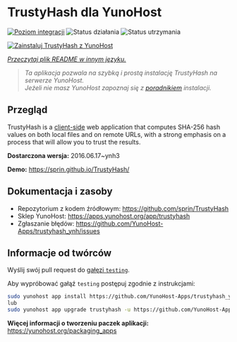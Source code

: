 <!--
To README zostało automatycznie wygenerowane przez <https://github.com/YunoHost/apps/tree/master/tools/readme_generator>
Nie powinno być ono edytowane ręcznie.
-->

# TrustyHash dla YunoHost

[![Poziom integracji](https://apps.yunohost.org/badge/integration/trustyhash)](https://ci-apps.yunohost.org/ci/apps/trustyhash/)
![Status działania](https://apps.yunohost.org/badge/state/trustyhash)
![Status utrzymania](https://apps.yunohost.org/badge/maintained/trustyhash)

[![Zainstaluj TrustyHash z YunoHost](https://install-app.yunohost.org/install-with-yunohost.svg)](https://install-app.yunohost.org/?app=trustyhash)

*[Przeczytaj plik README w innym języku.](./ALL_README.md)*

> *Ta aplikacja pozwala na szybką i prostą instalację TrustyHash na serwerze YunoHost.*  
> *Jeżeli nie masz YunoHost zapoznaj się z [poradnikiem](https://yunohost.org/install) instalacji.*

## Przegląd

TrustyHash is a [client-side](https://unhosted.org/) web application that computes SHA-256 hash values on both local files and on remote URLs, with a strong emphasis on a process that will allow you to trust the results.


**Dostarczona wersja:** 2016.06.17~ynh3

**Demo:** <https://sprin.github.io/TrustyHash/>
## Dokumentacja i zasoby

- Repozytorium z kodem źródłowym: <https://github.com/sprin/TrustyHash>
- Sklep YunoHost: <https://apps.yunohost.org/app/trustyhash>
- Zgłaszanie błędów: <https://github.com/YunoHost-Apps/trustyhash_ynh/issues>

## Informacje od twórców

Wyślij swój pull request do [gałęzi `testing`](https://github.com/YunoHost-Apps/trustyhash_ynh/tree/testing).

Aby wypróbować gałąź `testing` postępuj zgodnie z instrukcjami:

```bash
sudo yunohost app install https://github.com/YunoHost-Apps/trustyhash_ynh/tree/testing --debug
lub
sudo yunohost app upgrade trustyhash -u https://github.com/YunoHost-Apps/trustyhash_ynh/tree/testing --debug
```

**Więcej informacji o tworzeniu paczek aplikacji:** <https://yunohost.org/packaging_apps>
